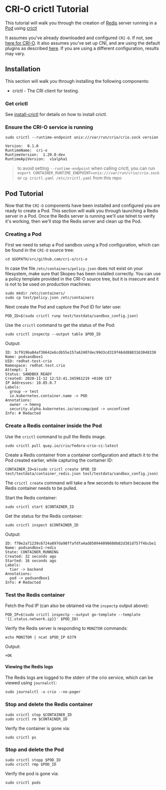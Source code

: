 # CRI-O crictl Tutorial

This tutorial will walk you through the creation of [Redis](https://redis.io/)
server running in a [Pod](http://kubernetes.io/docs/user-guide/pods/) using
[crictl](https://github.com/kubernetes-sigs/cri-tools/blob/master/docs/crictl.md)

It assumes you've already downloaded and configured `CRI-O`. If not, see
[here for CRI-O](/install.md).
It also assumes you've set up CNI, and are using the default plugins as described
[here](/contrib/cni/README.md). If you are using a different configuration,
results may vary.

## Installation

This section will walk you through installing the following components:

* crictl - The CRI client for testing.

### Get crictl

See [install-crictl](https://github.com/kubernetes-sigs/cri-tools#install) for details
on how to install crictl.

### Ensure the CRI-O service is running

```shell
sudo crictl --runtime-endpoint unix:///var/run/crio/crio.sock version
```

```text
Version:  0.1.0
RuntimeName:  cri-o
RuntimeVersion:  1.20.0-dev
RuntimeApiVersion:  v1alpha1
```

> to avoid setting `--runtime-endpoint` when calling crictl,
> you can run `export CONTAINER_RUNTIME_ENDPOINT=unix:///var/run/crio/crio.sock`
> or `cp crictl.yaml /etc/crictl.yaml` from this repo

## Pod Tutorial

Now that the `CRI-O` components have been installed and configured you are ready
to create a Pod. This section will walk you through launching a Redis server
in a Pod. Once the Redis server is running we'll use telnet to verify it's working,
then we'll stop the Redis server and clean up the Pod.

### Creating a Pod

First we need to setup a Pod sandbox using a Pod configuration, which can be found
in the `CRI-O` source tree:

```shell
cd $GOPATH/src/github.com/cri-o/cri-o
```

In case the file `/etc/containers/policy.json` does not exist on your filesystem,
make sure that Skopeo has been installed correctly. You can use a policy template
provided in the CRI-O source tree, but it is insecure and it is not to be used
on production machines:

```shell
sudo mkdir /etc/containers/
sudo cp test/policy.json /etc/containers
```

Next create the Pod and capture the Pod ID for later use:

```shell
POD_ID=$(sudo crictl runp test/testdata/sandbox_config.json)
```

Use the `crictl` command to get the status of the Pod:

```shell
sudo crictl inspectp --output table $POD_ID
```

Output:

```text
ID: 3cf919ba84af36642e6cdb55e157a62407dec99d3cd319f46dd8883163048330
Name: podsandbox1
UID: redhat-test-crio
Namespace: redhat.test.crio
Attempt: 1
Status: SANDBOX_READY
Created: 2020-11-12 12:53:41.345961219 +0100 CET
IP Addresses: 10.85.0.7
Labels:
  group -> test
  io.kubernetes.container.name -> POD
Annotations:
  owner -> hmeng
  security.alpha.kubernetes.io/seccomp/pod -> unconfined
Info: # Redacted
```

### Create a Redis container inside the Pod

Use the `crictl` command to pull the Redis image.

```shell
sudo crictl pull quay.io/crio/fedora-crio-ci:latest
```

Create a Redis container from
a container configuration and attach it to the Pod created earlier,
while capturing the container ID:

```shell
CONTAINER_ID=$(sudo crictl create $POD_ID test/testdata/container_redis.json test/testdata/sandbox_config.json)
```

The `crictl create` command  will take a few seconds to return because the Redis
container needs to be pulled.

Start the Redis container:

```shell
sudo crictl start $CONTAINER_ID
```

Get the status for the Redis container:

```shell
sudo crictl inspect $CONTAINER_ID
```

Output:

```text
ID: f70e2a71239c6724a897da98ffafdfa4ad850944098680b82d381d757f4bcbe1
Name: podsandbox1-redis
State: CONTAINER_RUNNING
Created: 32 seconds ago
Started: 16 seconds ago
Labels:
  tier -> backend
Annotations:
  pod -> podsandbox1
Info: # Redacted
```

### Test the Redis container

Fetch the Pod IP (can also be obtained via the `inspectp` output above):

<!-- markdownlint-disable MD013 -->
```shell
POD_IP=$(sudo crictl inspectp --output go-template --template '{{.status.network.ip}}' $POD_ID)
```
<!-- markdownlint-enable MD013 -->

Verify the Redis server is responding to `MONITOR` commands:

```shell
echo MONITOR | ncat $POD_IP 6379
```

Output:

```text
+OK
```

#### Viewing the Redis logs

The Redis logs are logged to the stderr of the crio service,
which can be viewed using `journalctl`:

```shell
sudo journalctl -u crio --no-pager
```

### Stop and delete the Redis container

```shell
sudo crictl stop $CONTAINER_ID
sudo crictl rm $CONTAINER_ID
```

Verify the container is gone via:

```shell
sudo crictl ps
```

### Stop and delete the Pod

```shell
sudo crictl stopp $POD_ID
sudo crictl rmp $POD_ID
```

Verify the pod is gone via:

```shell
sudo crictl pods
```
